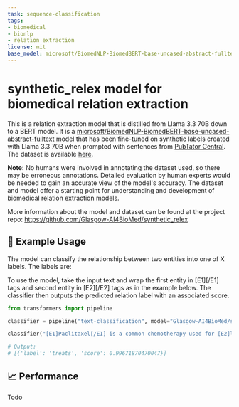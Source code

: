 ```yaml
---
task: sequence-classification
tags:
- biomedical
- bionlp
- relation extraction
license: mit
base_model: microsoft/BiomedNLP-BiomedBERT-base-uncased-abstract-fulltext
---
```


# synthetic_relex model for biomedical relation extraction

This is a relation extraction model that is distilled from Llama 3.3 70B down to a BERT model. It is a [microsoft/BiomedNLP-BiomedBERT-base-uncased-abstract-fulltext](https://huggingface.co/microsoft/BiomedNLP-BiomedBERT-base-uncased-abstract-fulltext) model that has been fine-tuned on synthetic labels created with Llama 3.3 70B when prompted with sentences from [PubTator Central](https://www.ncbi.nlm.nih.gov/research/pubtator3/). The dataset is available [here](https://huggingface.co/datasets/Glasgow-AI4BioMed/synthetic_relex).

**Note:** No humans were involved in annotating the dataset used, so there may be erroneous annotations. Detailed evaluation by human experts would be needed to gain an accurate view of the model's accuracy. The dataset and model offer a starting point for understanding and development of biomedical relation extraction models.

More information about the model and dataset can be found at the project repo: https://github.com/Glasgow-AI4BioMed/synthetic_relex

## 🚀 Example Usage

The model can classify the relationship between two entities into one of X labels. The labels are: 

To use the model, take the input text and wrap the first entity in [E1][/E1] tags and second entity in [E2][/E2] tags as in the example below. The classifier then outputs the predicted relation label with an associated score.

```python
from transformers import pipeline

classifier = pipeline("text-classification", model="Glasgow-AI4BioMed/synthetic_relex")

classifier("[E1]Paclitaxel[/E1] is a common chemotherapy used for [E2]lung cancer[/E2].")

# Output:
# [{'label': 'treats', 'score': 0.99671870470047}]
```

## 📈 Performance

Todo
